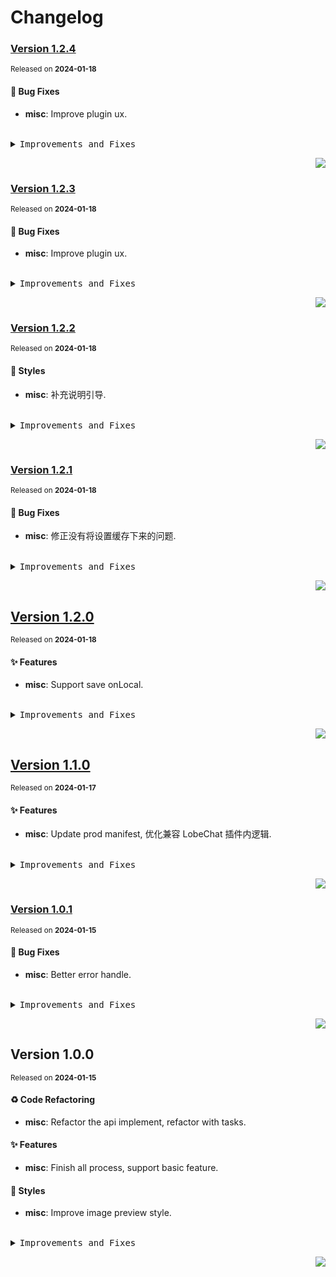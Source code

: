 <a name="readme-top"></a>

# Changelog

### [Version 1.2.4](https://github.com/lobehub/chat-plugin-midjourney/compare/v1.2.3...v1.2.4)

<sup>Released on **2024-01-18**</sup>

#### 🐛 Bug Fixes

- **misc**: Improve plugin ux.

<br/>

<details>
<summary><kbd>Improvements and Fixes</kbd></summary>

#### What's fixed

- **misc**: Improve plugin ux ([b5136ca](https://github.com/lobehub/chat-plugin-midjourney/commit/b5136ca))

</details>

<div align="right">

[![](https://img.shields.io/badge/-BACK_TO_TOP-151515?style=flat-square)](#readme-top)

</div>

### [Version 1.2.3](https://github.com/lobehub/chat-plugin-midjourney/compare/v1.2.2...v1.2.3)

<sup>Released on **2024-01-18**</sup>

#### 🐛 Bug Fixes

- **misc**: Improve plugin ux.

<br/>

<details>
<summary><kbd>Improvements and Fixes</kbd></summary>

#### What's fixed

- **misc**: Improve plugin ux ([7a7b97b](https://github.com/lobehub/chat-plugin-midjourney/commit/7a7b97b))

</details>

<div align="right">

[![](https://img.shields.io/badge/-BACK_TO_TOP-151515?style=flat-square)](#readme-top)

</div>

### [Version 1.2.2](https://github.com/lobehub/chat-plugin-midjourney/compare/v1.2.1...v1.2.2)

<sup>Released on **2024-01-18**</sup>

#### 💄 Styles

- **misc**: 补充说明引导.

<br/>

<details>
<summary><kbd>Improvements and Fixes</kbd></summary>

#### Styles

- **misc**: 补充说明引导 ([88606a8](https://github.com/lobehub/chat-plugin-midjourney/commit/88606a8))

</details>

<div align="right">

[![](https://img.shields.io/badge/-BACK_TO_TOP-151515?style=flat-square)](#readme-top)

</div>

### [Version 1.2.1](https://github.com/lobehub/chat-plugin-midjourney/compare/v1.2.0...v1.2.1)

<sup>Released on **2024-01-18**</sup>

#### 🐛 Bug Fixes

- **misc**: 修正没有将设置缓存下来的问题.

<br/>

<details>
<summary><kbd>Improvements and Fixes</kbd></summary>

#### What's fixed

- **misc**: 修正没有将设置缓存下来的问题 ([f708fc5](https://github.com/lobehub/chat-plugin-midjourney/commit/f708fc5))

</details>

<div align="right">

[![](https://img.shields.io/badge/-BACK_TO_TOP-151515?style=flat-square)](#readme-top)

</div>

## [Version 1.2.0](https://github.com/lobehub/chat-plugin-midjourney/compare/v1.1.0...v1.2.0)

<sup>Released on **2024-01-18**</sup>

#### ✨ Features

- **misc**: Support save onLocal.

<br/>

<details>
<summary><kbd>Improvements and Fixes</kbd></summary>

#### What's improved

- **misc**: Support save onLocal ([fa191dd](https://github.com/lobehub/chat-plugin-midjourney/commit/fa191dd))

</details>

<div align="right">

[![](https://img.shields.io/badge/-BACK_TO_TOP-151515?style=flat-square)](#readme-top)

</div>

## [Version 1.1.0](https://github.com/lobehub/chat-plugin-midjourney/compare/v1.0.1...v1.1.0)

<sup>Released on **2024-01-17**</sup>

#### ✨ Features

- **misc**: Update prod manifest, 优化兼容 LobeChat 插件内逻辑.

<br/>

<details>
<summary><kbd>Improvements and Fixes</kbd></summary>

#### What's improved

- **misc**: Update prod manifest ([89a08e8](https://github.com/lobehub/chat-plugin-midjourney/commit/89a08e8))
- **misc**: 优化兼容 LobeChat 插件内逻辑 ([16b3a80](https://github.com/lobehub/chat-plugin-midjourney/commit/16b3a80))

</details>

<div align="right">

[![](https://img.shields.io/badge/-BACK_TO_TOP-151515?style=flat-square)](#readme-top)

</div>

### [Version 1.0.1](https://github.com/lobehub/chat-plugin-midjourney/compare/v1.0.0...v1.0.1)

<sup>Released on **2024-01-15**</sup>

#### 🐛 Bug Fixes

- **misc**: Better error handle.

<br/>

<details>
<summary><kbd>Improvements and Fixes</kbd></summary>

#### What's fixed

- **misc**: Better error handle ([e3d0c26](https://github.com/lobehub/chat-plugin-midjourney/commit/e3d0c26))

</details>

<div align="right">

[![](https://img.shields.io/badge/-BACK_TO_TOP-151515?style=flat-square)](#readme-top)

</div>

## Version 1.0.0

<sup>Released on **2024-01-15**</sup>

#### ♻ Code Refactoring

- **misc**: Refactor the api implement, refactor with tasks.

#### ✨ Features

- **misc**: Finish all process, support basic feature.

#### 💄 Styles

- **misc**: Improve image preview style.

<br/>

<details>
<summary><kbd>Improvements and Fixes</kbd></summary>

#### Code refactoring

- **misc**: Refactor the api implement ([f43fdf5](https://github.com/lobehub/chat-plugin-midjourney/commit/f43fdf5))
- **misc**: Refactor with tasks ([bb93628](https://github.com/lobehub/chat-plugin-midjourney/commit/bb93628))

#### What's improved

- **misc**: Finish all process ([f7f8d2f](https://github.com/lobehub/chat-plugin-midjourney/commit/f7f8d2f))
- **misc**: Support basic feature ([00b36f4](https://github.com/lobehub/chat-plugin-midjourney/commit/00b36f4))

#### Styles

- **misc**: Improve image preview style ([df42a62](https://github.com/lobehub/chat-plugin-midjourney/commit/df42a62))

</details>

<div align="right">

[![](https://img.shields.io/badge/-BACK_TO_TOP-151515?style=flat-square)](#readme-top)

</div>
